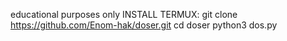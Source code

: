 educational purposes only
INSTALL TERMUX:
git clone https://github.com/Enom-hak/doser.git
cd doser
python3 dos.py

